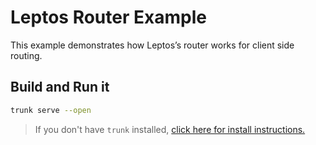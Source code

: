 # Leptos Router Example

This example demonstrates how Leptos’s router works for client side routing.

## Build and Run it

```bash
trunk serve --open
```

> If you don't have `trunk` installed, [click here for install instructions.](https://trunkrs.dev/)

